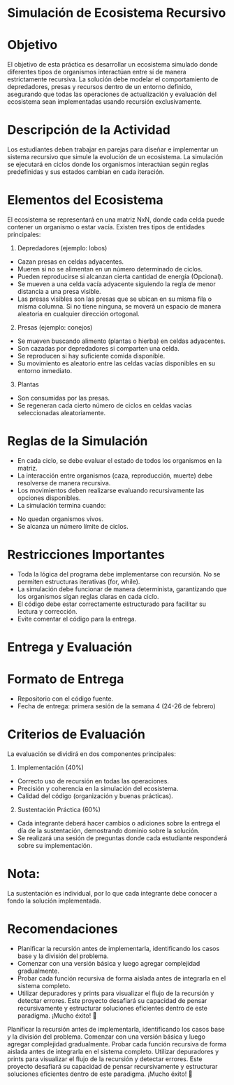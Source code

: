 # Simulación de Ecosistema Recursivo

# Objetivo
El objetivo de esta práctica es desarrollar un ecosistema simulado donde diferentes tipos de organismos interactúan entre sí de manera estrictamente recursiva. La solución debe modelar el comportamiento de depredadores, presas y recursos dentro de un entorno definido, asegurando que todas las operaciones de actualización y evaluación del ecosistema sean implementadas usando recursión exclusivamente.

# Descripción de la Actividad
Los estudiantes deben trabajar en parejas para diseñar e implementar un sistema recursivo que simule la evolución de un ecosistema. La simulación se ejecutará en ciclos donde los organismos interactúan según reglas predefinidas y sus estados cambian en cada iteración.

# Elementos del Ecosistema
El ecosistema se representará en una matriz NxN, donde cada celda puede contener un organismo o estar vacía. Existen tres tipos de entidades principales:

1. Depredadores (ejemplo: lobos)
- Cazan presas en celdas adyacentes.
- Mueren si no se alimentan en un número determinado de ciclos.
- Pueden reproducirse si alcanzan cierta cantidad de energía (Opcional).
- Se mueven a una celda vacía adyacente siguiendo la regla de menor distancia a una presa visible.
- Las presas visibles son las presas que se ubican en su misma fila o misma columna. Si no tiene ninguna, se moverá un espacio de manera aleatoria en cualquier dirección ortogonal.

2. Presas (ejemplo: conejos)
- Se mueven buscando alimento (plantas o hierba) en celdas adyacentes.
- Son cazadas por depredadores si comparten una celda.
- Se reproducen si hay suficiente comida disponible.
- Su movimiento es aleatorio entre las celdas vacías disponibles en su entorno inmediato.
  
3. Plantas 
- Son consumidas por las presas.
- Se regeneran cada cierto número de ciclos en celdas vacías seleccionadas aleatoriamente.
  
# Reglas de la Simulación
- En cada ciclo, se debe evaluar el estado de todos los organismos en la matriz.
- La interacción entre organismos (caza, reproducción, muerte) debe resolverse de manera recursiva.
- Los movimientos deben realizarse evaluando recursivamente las opciones disponibles.
- La simulación termina cuando:
* No quedan organismos vivos.
* Se alcanza un número límite de ciclos.
  
# Restricciones Importantes
- Toda la lógica del programa debe implementarse con recursión. No se permiten estructuras iterativas (for, while).
- La simulación debe funcionar de manera determinista, garantizando que los organismos sigan reglas claras en cada ciclo.
- El código debe estar correctamente estructurado para facilitar su lectura y corrección.
- Evite comentar el código para la entrega.
  
# Entrega y Evaluación
# Formato de Entrega
- Repositorio con el código fuente.
- Fecha de entrega: primera sesión de la semana 4 (24-26 de febrero)
  
# Criterios de Evaluación
La evaluación se dividirá en dos componentes principales:

1. Implementación (40%)
- Correcto uso de recursión en todas las operaciones.
- Precisión y coherencia en la simulación del ecosistema.
- Calidad del código (organización y buenas prácticas).
  
2. Sustentación Práctica (60%)
- Cada integrante deberá hacer cambios o adiciones sobre la entrega el día de la sustentación, demostrando dominio sobre la solución.
- Se realizará una sesión de preguntas donde cada estudiante responderá sobre su implementación.
  
# Nota: 
La sustentación es individual, por lo que cada integrante debe conocer a fondo la solución implementada.

# Recomendaciones
- Planificar la recursión antes de implementarla, identificando los casos base y la división del problema.
- Comenzar con una versión básica y luego agregar complejidad gradualmente.
- Probar cada función recursiva de forma aislada antes de integrarla en el sistema completo.
- Utilizar depuradores y prints para visualizar el flujo de la recursión y detectar errores.
Este proyecto desafiará su capacidad de pensar recursivamente y estructurar soluciones eficientes dentro de este paradigma. ¡Mucho éxito! 🚀

Planificar la recursión antes de implementarla, identificando los casos base y la división del problema.
Comenzar con una versión básica y luego agregar complejidad gradualmente.
Probar cada función recursiva de forma aislada antes de integrarla en el sistema completo.
Utilizar depuradores y prints para visualizar el flujo de la recursión y detectar errores.
Este proyecto desafiará su capacidad de pensar recursivamente y estructurar soluciones eficientes dentro de este paradigma. ¡Mucho éxito! 🚀

